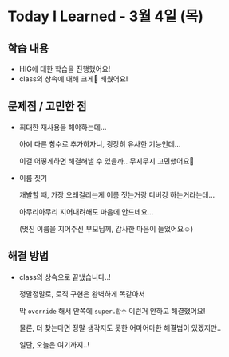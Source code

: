 # **Today I Learned - 3월 4일 (목)**

## **학습 내용**

- HIG에 대한 학습을 진행했어요!
- class의 상속에 대해 크게👣 배웠어요!

## **문제점 / 고민한 점**

- 최대한 재사용을 해야하는데...

    아예 다른 함수로 추가하자니, 굉장히 유사한 기능인데...

    이걸 어떻게하면 해결해낼 수 있을까.. 무지무지 고민했어요🤔

- 이름 짓기

    개발할 때, 가장 오래걸리는게 이름 짓는거랑 디버깅 하는거라는데...

    아무리아무리 지어내려해도 마음에 안드네요...

    (멋진 이름을 지어주신 부모님께, 감사한 마음이 들었어요☺️)

## **해결 방법**

- class의 상속으로 끝냈습니다..!

    정말정말로, 로직 구현은 완벽하게 똑같아서

    막 `override` 해서 안쪽에 `super.함수` 이런거 안하고 해결했어요!

    물론, 더 찾는다면 정말 생각지도 못한 어마어마한 해결법이 있겠지만..

    일단, 오늘은 여기까지..!